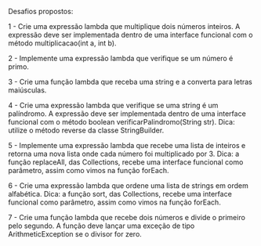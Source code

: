 Desafios propostos:

1 - Crie uma expressão lambda que multiplique dois números inteiros. A expressão deve ser implementada dentro de uma interface funcional com o método multiplicacao(int a, int b).

2 - Implemente uma expressão lambda que verifique se um número é primo.

3 - Crie uma função lambda que receba uma string e a converta para letras maiúsculas.

4 - Crie uma expressão lambda que verifique se uma string é um palíndromo. A expressão deve ser implementada dentro de uma interface funcional com o método boolean verificarPalindromo(String str). Dica: utilize o método reverse da classe StringBuilder.

5 - Implemente uma expressão lambda que recebe uma lista de inteiros e retorna uma nova lista onde cada número foi multiplicado por 3. Dica: a função replaceAll, das Collections, recebe uma interface funcional como parâmetro, assim como vimos na função forEach.

6 - Crie uma expressão lambda que ordene uma lista de strings em ordem alfabética. Dica: a função sort, das Collections, recebe uma interface funcional como parâmetro, assim como vimos na função forEach.

7 - Crie uma função lambda que recebe dois números e divide o primeiro pelo segundo. A função deve lançar uma exceção de tipo ArithmeticException se o divisor for zero.
